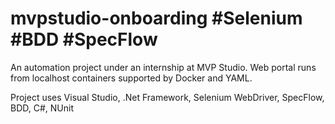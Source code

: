 # mvpstudio-onboarding #Selenium #BDD #SpecFlow

An automation project under an internship at MVP Studio.
Web portal runs from localhost containers supported by Docker and YAML.

Project uses Visual Studio, .Net Framework, Selenium WebDriver, SpecFlow, BDD, C#, NUnit

